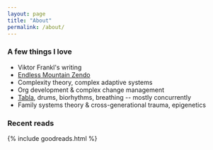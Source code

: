 ```yaml
---
layout: page
title: "About"
permalink: /about/
---
```


### A few things I love

- Viktor Frankl's writing
- [Endless Mountain Zendo](http://www.endlessmountainzendo.org)
- Complexity theory, complex adaptive systems
- Org development & complex change management
- [Tabla](/tabla/), drums, biorhythms, breathing -- mostly concurrently
- Family systems theory & cross-generational trauma, epigenetics


### Recent reads

{% include goodreads.html %}
